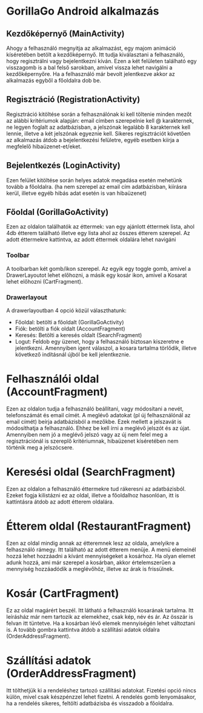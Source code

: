 # GorillaGo Android alkalmazás

## Kezdőképernyő (MainActivity)
Ahogy a felhasználó megnyitja az alkalmazást, egy majom animáció kíséretében betölt a kezdőképernyő. Itt tudja kiválasztani a felhasználó, hogy regisztrálni vagy bejelentkezni kíván.
Ezen a két felületen található egy visszagomb is a bal felső sarokban, amivel vissza lehet navigálni a kezdőképernyőre.
Ha a felhasználó már bevolt jelentkezve akkor az alkalmazás egyből a főoldalra dob be.

## Regisztráció (RegistrationActivity)
Regisztráció kitöltése során a felhasználónak ki kell töltenie minden mezőt az alábbi kritériumok alapján: email címben szerepelnie kell @ karakternek, ne legyen foglalt az adatbázisban, a jelszónak legalább 8 karakternek kell lennie, illetve a két jelszónak egyeznie kell. Sikeres regisztrációt követően az alkalmazás átdob a bejelentkezési felületre, egyéb esetben kiírja a megfelelő hibaüzenet-et/eket.

## Bejelentkezés (LoginActivity)
Ezen felület kitöltése során helyes adatok megadása esetén mehetünk tovább a főoldalra. (ha nem szerepel az email cím adatbázisban, kiírásra kerül, illetve egyéb hibás adat esetén is van hibaüzenet)

## Főoldal (GorillaGoActivity)
Ezen az oldalon találhatók az éttermek: van egy ajánlott éttermek lista, ahol 4db étterem található illetve egy lista ahol az összes étterem szerepel.
Az adott éttermekre kattintva, az adott éttermek oldalára lehet navigáni

### Toolbar
A toolbarban két gomb/ikon szerepel. Az egyik egy toggle gomb, amivel a DrawerLayoutot lehet előhozni, a másik egy kosár ikon, amivel a Kosarat lehet előhozni (CartFragment).

### Drawerlayout
A drawerlayoutban 4 opció közül választhatunk:
- Főoldal: betölti a főoldalt (GorillaGoActivity)
- Fiók: betölti a fiók oldalt (AccountFragment)
- Keresés: Betölti a keresés oldalt (SearchFragment)
- Logut: Feldob egy üzenet, hogy a felhasználó biztosan kiszeretne e jelentkezni. Amennyiben igent válaszol, a kosara tartalma törlődik, illetve következő indításnál újból be kell jelentkeznie.

# Felhasználói oldal (AccountFragment)

Ezen az oldalon tudja a felhasználó beállítani, vagy módosítani a nevét, telefonszámát és email címét. A meglévő adatokat (pl új felhasználónál az email címét) beírja adatbázisból a mezőkbe. Ezek mellett a jelszavát is módosíthatja a felhasználó. Ehhez be kell írni a meglévő jelszót és az újat. Amennyiben nem jó a meglévő jelszó vagy az új nem felel meg a regisztrációnál is szereplő kritériumnak, hibaüzenet kíséretében nem történik meg a jelszócsere.

# Keresési oldal (SearchFragment)

Ezen az oldalon a felhasználó éttermekre tud rákeresni az adatbázisból. Ezeket fogja kilistázni ez az oldal, illetve a főoldalhoz hasonlóan, itt is kattintásra átdob az adott étterem oldalára.

# Étterem oldal (RestaurantFragment)

Ezen az oldal mindig annak az étteremnek lesz az oldala, amelyikre a felhasználó rámegy. Itt található az adott étterem menüje. A menü elemeinél hozzá lehet hozzáadni a kívánt mennyiségeket a kosárhoz. Ha olyan elemet adunk hozzá, ami már szerepel a kosárban, akkor értelemszerűen a mennyiség hozzáadódik a meglévőhöz, illetve az árak is frissülnek.

# Kosár (CartFragment)

Ez az oldal magárért beszél. Itt látható a felhasználó kosarának tartalma. Itt leírásház már nem tartozik az elemekhez, csak kép, név és ár. Az összár is felvan itt tüntetve. Ha a kosárban lévő elemek mennyiségén lehet változtani is. A tovább gombra kattintva átdob a szállítási adatok oldalra (OrderAddressFragment).

# Szállítási adatok (OrderAddressFragment)

Itt tölthetjük ki a rendeléshez tartozó szállítási adatokat. Fizetési opció nincs külön, mivel csak készpénzzel lehet fizetni. A rendelés gomb lenyomásakor, ha a rendelés sikeres, feltölti adatbázisba és visszadob a főoldalra.

